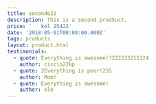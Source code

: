 ```yaml
---
title: secondo22
description: This is a second prod5uct.
price: '   kol 25422'
date: '2018-05-01T00:00:00.000Z'
tags: products
layout: product.html
testimonials:
  - quote: Everything is awesome!?222233211124
    author: ciccio22kp
  - quote: 2Everything is poor!255
    author: Mom!
  - quote: Everything is awesome!
    author: olè
---
```



